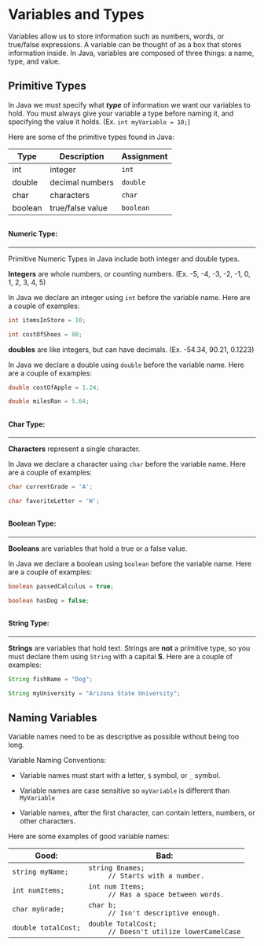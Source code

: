 # Variables and Types

Variables allow us to store information such as numbers, words, or true/false expressions. A variable can be thought of as a box that stores information inside. In Java, variables are composed of three things: a name, type, and value. 

## Primitive Types

In Java we must specify what ***type*** of information we want our variables to hold. You must always give your variable a type before naming it, and specifying the value it holds. (Ex. ``
int myVariable = 10; ``)

Here are some of the primitive types found in Java:

| Type | Description | Assignment |
| -- | -- | -- |
| int | integer | ``int`` |
| double | decimal numbers | ``double`` |
| char | characters | ``char``  |
| boolean | true/false value | ``boolean`` |

## 
#### Numeric Type:
---

Primitive Numeric Types in Java include both integer and double types. 

**Integers** are whole numbers, or counting numbers. 
(Ex. -5, -4, -3, -2, -1, 0, 1, 2, 3, 4, 5)

In Java we declare an integer using ``int`` before the variable name. Here are a couple of examples: 

```java
int itemsInStore = 10; 

int costOfShoes = 80;
```

**doubles** are like integers, but can have decimals. (Ex. -54.34, 90.21, 0.1223)

In Java we declare a double using ``double`` before the variable name. Here are a couple of examples:

```java
double costOfApple = 1.24;

double milesRan = 5.64;
```


## 
#### Char Type:
---

**Characters** represent a single character.

In Java we declare a character using ``char`` before the variable name. Here are a couple of examples:

```java
char currentGrade = 'A';

char favoriteLetter = 'W';
```

## 
#### Boolean Type:
---

**Booleans** are variables that hold a true or a false value.

In Java we declare a boolean using ``boolean`` before the variable name. Here are a couple of examples:

```java
boolean passedCalculus = true;

boolean hasDog = false;
```

## 
#### String Type:
---

**Strings** are variables that hold text. Strings are **not** a primitive type, so you must declare them using ``String`` with a capital **S**. Here are a couple of examples:

```java
String fishName = "Dog";

String myUniversity = "Arizona State University";
```

## Naming Variables

Variable names need to be as descriptive as possible without being too long.

Variable Naming Conventions:

- Variable names must start with a letter, ``$`` symbol, or ``_`` symbol.

- Variable names are case sensitive so ``myVariable`` is different than ``MyVariable``

- Variable names, after the first character, can contain letters, numbers, or other characters.


Here are some examples of good variable names:

| Good: | Bad: |
| -- | -- |
| ``string myName;`` | ```string 8names;``` <dd>``// Starts with a number.`` |
| ``int numItems;`` | ``int num Items;`` <dd>``// Has a space between words.`` |
| ``char myGrade;`` | ``char b;`` <dd>``// Isn't descriptive enough.`` |
| ``double totalCost;`` | ``double TotalCost;`` <dd>``// Doesn't utilize lowerCamelCase``    |


